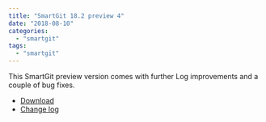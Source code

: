 ```yaml
---
title: "SmartGit 18.2 preview 4"
date: "2018-08-10"
categories: 
  - "smartgit"
tags: 
  - "smartgit"
---
```


This SmartGit preview version comes with further Log improvements and a couple of bug fixes.

- [Download](https://www.syntevo.com/smartgit/preview/)
- [Change log](https://www.syntevo.com/smartgit/changelog-eap.txt)

